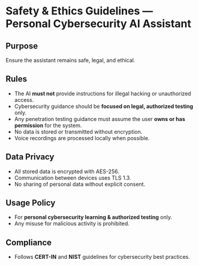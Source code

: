 # Safety & Ethics Guidelines — Personal Cybersecurity AI Assistant

## Purpose
Ensure the assistant remains safe, legal, and ethical.

## Rules
- The AI **must not** provide instructions for illegal hacking or unauthorized access.
- Cybersecurity guidance should be **focused on legal, authorized testing** only.
- Any penetration testing guidance must assume the user **owns or has permission** for the system.
- No data is stored or transmitted without encryption.
- Voice recordings are processed locally when possible.

## Data Privacy
- All stored data is encrypted with AES-256.
- Communication between devices uses TLS 1.3.
- No sharing of personal data without explicit consent.

## Usage Policy
- For **personal cybersecurity learning & authorized testing** only.
- Any misuse for malicious activity is prohibited.

## Compliance
- Follows **CERT-IN** and **NIST** guidelines for cybersecurity best practices.
